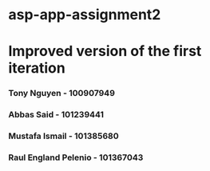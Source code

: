 # asp-app-assignment2
# Improved version of the first iteration

### Tony Nguyen - 100907949
### Abbas Said - 101239441
### Mustafa Ismail - 101385680
### Raul England Pelenio - 101367043
